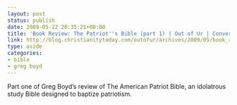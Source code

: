 ```yaml
---
layout: post
status: publish
date: 2009-05-22 20:35:21+00:00
title: 'Book Review: The Patriot''s Bible (part 1) | Out of Ur | Conversations for Ministry Leaders'
link: http://blog.christianitytoday.com/outofur/archives/2009/05/book_review_the.html
type: aside
categories:
- bible
- greg boyd
---
```


Part one of Greg Boyd’s review of The American Patriot Bible, an idolatrous study Bible designed to baptize patriotism.
